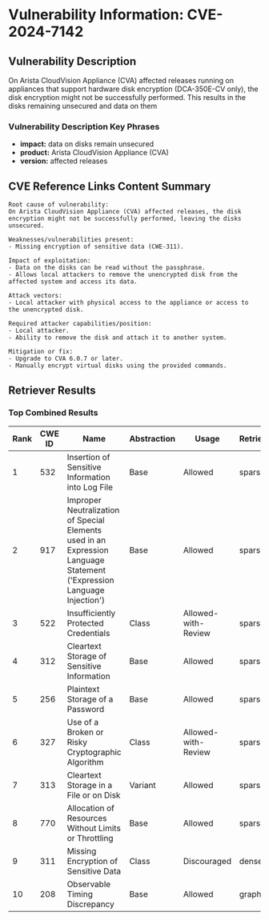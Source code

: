 # Vulnerability Information: CVE-2024-7142

## Vulnerability Description
On Arista CloudVision Appliance (CVA) affected releases running on appliances that support hardware disk encryption (DCA-350E-CV only), the disk encryption might not be successfully performed. This results in the disks remaining unsecured and data on them

### Vulnerability Description Key Phrases
- **impact:** data on disks remain unsecured
- **product:** Arista CloudVision Appliance (CVA)
- **version:** affected releases

## CVE Reference Links Content Summary
```
Root cause of vulnerability:
On Arista CloudVision Appliance (CVA) affected releases, the disk encryption might not be successfully performed, leaving the disks unsecured.

Weaknesses/vulnerabilities present:
- Missing encryption of sensitive data (CWE-311).

Impact of exploitation:
- Data on the disks can be read without the passphrase.
- Allows local attackers to remove the unencrypted disk from the affected system and access its data.

Attack vectors:
- Local attacker with physical access to the appliance or access to the unencrypted disk.

Required attacker capabilities/position:
- Local attacker.
- Ability to remove the disk and attach it to another system.

Mitigation or fix:
- Upgrade to CVA 6.0.7 or later.
- Manually encrypt virtual disks using the provided commands.
```

## Retriever Results

### Top Combined Results

| Rank | CWE ID | Name | Abstraction | Usage  | Retrievers | Individual Scores |
|------|--------|------|-------------|-------|------------|-------------------|
| 1 | 532 | Insertion of Sensitive Information into Log File | Base | Allowed | sparse | 0.058 |
| 2 | 917 | Improper Neutralization of Special Elements used in an Expression Language Statement ('Expression Language Injection') | Base | Allowed | sparse | 0.057 |
| 3 | 522 | Insufficiently Protected Credentials | Class | Allowed-with-Review | sparse | 0.056 |
| 4 | 312 | Cleartext Storage of Sensitive Information | Base | Allowed | sparse | 0.056 |
| 5 | 256 | Plaintext Storage of a Password | Base | Allowed | sparse | 0.054 |
| 6 | 327 | Use of a Broken or Risky Cryptographic Algorithm | Class | Allowed-with-Review | sparse | 0.054 |
| 7 | 313 | Cleartext Storage in a File or on Disk | Variant | Allowed | sparse | 0.054 |
| 8 | 770 | Allocation of Resources Without Limits or Throttling | Base | Allowed | sparse | 0.053 |
| 9 | 311 | Missing Encryption of Sensitive Data | Class | Discouraged | dense | 0.491 |
| 10 | 208 | Observable Timing Discrepancy | Base | Allowed | graph | 0.002 |

